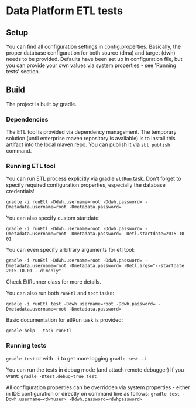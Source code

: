 # Data Platform ETL tests

## Setup
You can find all configuration settings in [config.properties](src/main/resources/config.properties).
Basically, the proper database configuration for both source (dma) and target (dwh) needs to be 
provided. Defaults have been set up in configuration file, but you can provide your own values via
system properties - see 'Running tests' section.

## Build

The project is built by gradle.

### Dependencies
The ETL tool is provided via dependency management.
The temporary solution (until enterprise maven repository is available) is to install
this artifact into the local maven repo. You can publish it via `sbt publish` command.

### Running ETL tool
You can run ETL process explicitly via gradle `etlRun` task.
Don't forget to specify required configuration properties, especially the database credentials!

```
gradle -i runEtl -Ddwh.username=root -Ddwh.password= -Dmetadata.username=root -Dmetadata.password=
```

You can also specify custom startdate:

```
gradle -i runEtl -Ddwh.username=root -Ddwh.password= -Dmetadata.username=root -Dmetadata.password= -Detl.startdate=2015-10-01
```

You can even specify arbitrary arguments for etl tool:

```
gradle -i runEtl -Ddwh.username=root -Ddwh.password= -Dmetadata.username=root -Dmetadata.password= -Detl.args="--startdate 2015-10-01 --dimonly"
```

Check EtlRunner class for more details.

You can also run both `runEtl` and `test` tasks:

```
gradle -i runEtl test -Ddwh.username=root -Ddwh.password= -Dmetadata.username=root -Dmetadata.password=
```

Basic documentation for etlRun task is provided:
```
gradle help --task runEtl
```



### Running tests

```gradle test``` or with `-i` to get more logging ```gradle test -i``` 

You can run the tests in debug mode (and attach remote debugger) if you want: 
```gradle -Dtest.debug=true test```

All configuration properties can be overridden via system properties - either in IDE configuration
 or directly on command line as follows:
```gradle test -Ddwh.username=<dwhuser> -Ddwh.password=<dwhpassword>``` 


